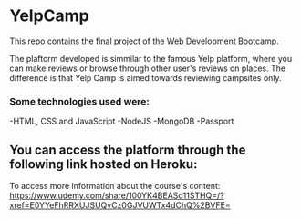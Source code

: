 # YelpCamp

This repo contains the final project of the Web Development Bootcamp.

The plaftorm developed is simmilar to the famous Yelp platform, where you can make reviews or browse through other user's reviews on places. The difference is that Yelp Camp is aimed towards reviewing campsites only.

### Some technologies used were:
  -HTML, CSS and JavaScript
  -NodeJS
  -MongoDB
  -Passport
 
## You can access the platform through the following link hosted on Heroku:


To access more information about the course's content: https://www.udemy.com/share/100YK4BEASd11STHQ=/?xref=E0YYeFhRRXUJSUQvCz0GJVUWTx4dChQ%2BVFE=
